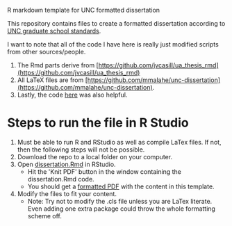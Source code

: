 R markdown template for UNC formatted dissertation

This repository contains files to create a formatted dissertation according to [UNC graduate school standards](http://gradschool.unc.edu/academics/thesis-diss/guide/). 

I want to note that all of the code I have here is really just modified scripts from other sources/people. 

1. The Rmd parts derive from [https://github.com/jvcasill/ua_thesis_rmd](https://github.com/jvcasill/ua_thesis_rmd) 
2. All LaTeX files are from [https://github.com/mmalahe/unc-dissertation](https://github.com/mmalahe/unc-dissertation). 
3. Lastly, the code  [here](https://rosannavanhespenresearch.wordpress.com/2016/02/03/writing-your-thesis-with-r-markdown-1-getting-started/) was also helpful. 

# Steps to run the file in R Studio

1. Must be able to run R and RStudio as well as compile LaTex files. If not, then the following steps will not be possible.
2. Download the repo to a local folder on your computer.
3. Open [dissertation.Rmd](dissertation.Rmd) in RStudio.
    * Hit the 'Knit PDF' button in the window containing the dissertation.Rmd code.
    * You should get a [formatted PDF](dissertation.pdf) with the content in this template.
4. Modify the files to fit your content. 
   * Note: Try not to modify the .cls file unless you are LaTex literate. Even adding one extra package could throw the whole formatting scheme off.

